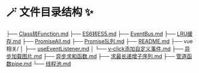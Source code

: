 # 🪄 文件目录结构 ✨️

├── [Class转Function.md](Class转Function.md)
├── [ES6转ES5.md](ES6转ES5.md)
├── [EventBus.md](EventBus.md)
├── [LRU缓存.md](LRU缓存.md)
├── [PromiseAll.md](PromiseAll.md)
├── [Promise队列.md](Promise队列.md)
├── [README.md](README.md)
├── vue相关/
│   ├── [useEventListener.md](vue相关/useEventListener.md)
│   └── [v-click添加自定义事件.md](vue相关/v-click添加自定义事件.md)
├── [异步加载图片.md](异步加载图片.md)
├── [异步求和函数.md](异步求和函数.md)
├── [求最长递增子序列.md](求最长递增子序列.md)
├── [管道函数pipe.md](管道函数pipe.md)
└── [线程池.md](线程池.md)
